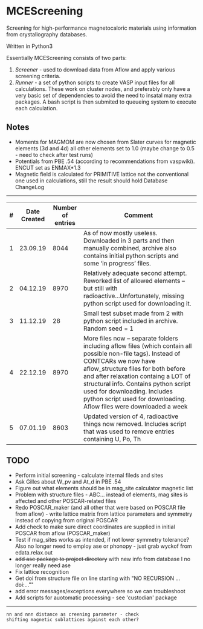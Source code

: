 # MCEScreening
Screening for high-performance magnetocaloric materials using information from crystallography databases.

Written in Python3

Essentially MCEScreening consists of two parts:
1. _*Screener*_ - used to download data from Aflow and apply various screening criteria.   
2. _*Runner*_ - a set of python scripts to create VASP input files for all calculations. These work on cluster nodes, 
and preferably only have a very basic set of dependencies to avoid the need to insatal many extra packages.
A bash script is then submited to queueing system to execute each calculation.

Notes
---
- Moments for MAGMOM are now chosen from Slater curves for magnetic elements (3d and 4d) all other elements set to 1.0 (maybe change to 0.5 - need to check after test runs)
- Potentials from PBE .54 (according to recommendations from vaspwiki). ENCUT set as ENMAX*1.3
- Magnetic field is calculated for PRIMITIVE lattice not the conventional one used in calculations, still the result should hold
Database ChangeLog
---
| # | Date Created | Number of entries | Comment |
|---|---|---|---|
|1|23.09.19|8044|As of now mostly useless. Downloaded in 3 parts and then manually combined, archive also contains initial python scripts and some ‘in progress’ files. |
|2|04.12.19|8970|Relatively adequate second attempt. Reworked list of allowed elements – but still with radioactive...Unfortunately, missing python script used for downloading it.|
|3|11.12.19| 28 |Small test subset made from 2 with python script included in archive. Random seed  = 1|
|4|22.12.19|8970|More files now – separate folders including aflow files (which contain all possible non-file tags). Instead of CONTCARs we now have aflow_structure files for both before and after relaxation containg a LOT of structural info. Contains python script used for downloading. Includes python script used for downloading. Aflow files were downloaded a week |
|5|07.01.19|8603|Updated version of 4, radioactive things now removed. Includes script that was used to remove entries containing  U, Po, Th|

TODO
---
- Perform initial screening - calculate internal fileds and sites
- Ask Gilles about W_pv and At_d in PBE .54
- Figure out what elements should be in mag_site calculator magnetic list
- Problem with structure files - ABC... instead of elements, mag sites is affected and other POSCAR-related files
- Redo POSCAR_maker (and all other that were based on POSCAR file from aflow) - write lattice matrix from lattice parameters and symmetry instead of copying from original POSCAR
- Add check to make sure direct coordinates are supplied in initial POSCAR from aflow (POSCAR_maker)
- Test if mag_sites works as intended, if not lower symmetry tolerance? Also no longer need to employ ase or phonopy - just grab wyckof from edata.relax.out
- ~~add ase package to project directory~~ with new info from database I no longer really need ase 
- Fix lattice recognition
- Get doi from structure file on line starting with "NO RECURSION ... doi:...""
- add error messages/exceptions everywhere so we can troubleshoot
- Add scripts for auotomatic processing - see 'custodian' package
---
    nn and nnn distance as creening parameter - check
    shifting magnetic sublattices against each other?
